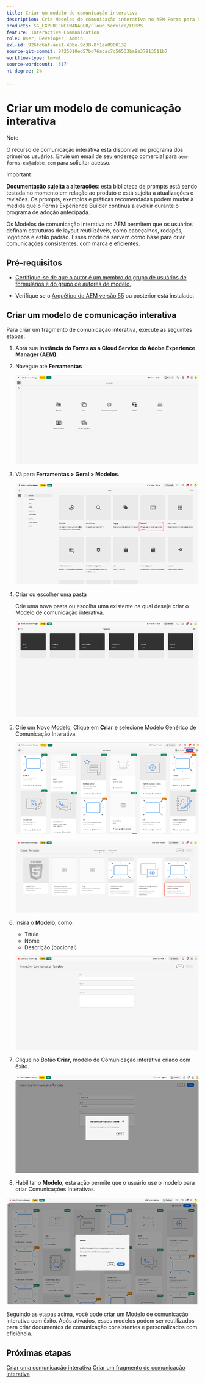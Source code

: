 ```yaml
---
title: Criar um modelo de comunicação interativa
description: Crie Modelos de comunicação interativa no AEM Forms para definir layouts reutilizáveis, garantir a consistência da marca e simplificar a criação de comunicações personalizadas orientadas por dados.
products: SG_EXPERIENCEMANAGER/Cloud Service/FORMS
feature: Interactive Communication
role: User, Developer, Admin
exl-id: 926fd6af-aea1-40be-9d38-8f1ea0900132
source-git-commit: 8f25010ed57bd76acac7c56533ba8e37913511b7
workflow-type: tm+mt
source-wordcount: '317'
ht-degree: 2%

---
```



# Criar um modelo de comunicação interativa

>[!NOTE]
>
> O recurso de comunicação interativa está disponível no programa dos primeiros usuários. Envie um email de seu endereço comercial para `aem-forms-ea@adobe.com` para solicitar acesso.

>[!IMPORTANT]
>
> **Documentação sujeita a alterações**: esta biblioteca de prompts está sendo testada no momento em relação ao produto e está sujeita a atualizações e revisões. Os prompts, exemplos e práticas recomendadas podem mudar à medida que o Forms Experience Builder continua a evoluir durante o programa de adoção antecipada.

Os Modelos de comunicação interativa no AEM permitem que os usuários definam estruturas de layout reutilizáveis, como cabeçalhos, rodapés, logotipos e estilo padrão. Esses modelos servem como base para criar comunicações consistentes, com marca e eficientes.

## Pré-requisitos

* [Certifique-se de que o autor é um membro do grupo de usuários de formulários e do grupo de autores de modelo.](/help/forms/setup-forms-cloud-service.md#configure-users)

* Verifique se o [Arquétipo do AEM versão 55](https://github.com/adobe/aem-project-archetype) ou posterior está instalado.

## Criar um modelo de comunicação interativa

Para criar um fragmento de comunicação interativa, execute as seguintes etapas:

1. Abra sua **instância do Forms as a Cloud Service do Adobe Experience Manager (AEM)**.

1. Navegue até **Ferramentas**

   ![Localizar IC Docu](/help/forms/interactive-communication/assets/aem.png)

1. Vá para **Ferramentas > Geral > Modelos**.

   ![Localizar IC Docu](/help/forms/interactive-communication/assets/template.png)

1. Criar ou escolher uma pasta

   Crie uma nova pasta ou escolha uma existente na qual deseje criar o Modelo de comunicação interativa.

   ![Localizar IC Docu](/help/forms/interactive-communication/assets/choosefolder.png)

1. Crie um Novo Modelo, Clique em **Criar** e selecione Modelo Genérico de Comunicação Interativa.

   ![Localizar IC Docu](/help/forms/interactive-communication/assets/create1.png)

   ![Localizar IC Docu](/help/forms/interactive-communication/assets/choose.png)

1. Insira o **Modelo**, como:

   * Título
   * Nome
   * Descrição (opcional)

   ![Localizar IC Docu](/help/forms/interactive-communication/assets/create2.png)

1. Clique no Botão **Criar**, modelo de Comunicação interativa criado com êxito.

   ![Localizar IC Docu](/help/forms/interactive-communication/assets/enabled.png)

1. Habilitar o **Modelo**, esta ação permite que o usuário use o modelo para criar Comunicações Interativas.

![Localizar IC Docu](/help/forms/interactive-communication/assets/enable.png)

Seguindo as etapas acima, você pode criar um Modelo de comunicação interativa com êxito. Após ativados, esses modelos podem ser reutilizados para criar documentos de comunicação consistentes e personalizados com eficiência.

## Próximas etapas

[Criar uma comunicação interativa](/help/forms/interactive-communication/create-interactive-communication.md)
[Criar um fragmento de comunicação interativa](/help/forms/interactive-communication/create-interactive-communication-fragment.md)
